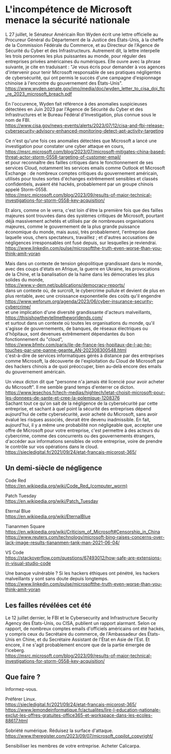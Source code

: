 # L'incompétence de Microsoft menace la sécurité nationale

L 27 juillet, le Sénateur Américain Ron Wyden écrit une lettre officielle 
au Procureur Général du Département de la Justice des États-Unis, 
à la cheffe de la Commission Fédérale du Commerce, 
et au Directeur de l'Agence de Sécurité du Cyber et des Infrastructeurs.
Autrement dit, la lettre interpelle les trois personnes les plus puissantes au monde,
pour réguler des entreprises privées américaines du numériques.
Elle ouvre avec la phrase suivante, je cite en traduisant :
"Je vous écris pour demander à vos agences d'intervenir pour tenir Microsoft responsable 
de ses pratiques négligentes de cybersécurité,
qui ont permis le succès d'une campagne d'espionnage chinoise 
à l'encontre du gouvernement des États-Unis".  
https://www.wyden.senate.gov/imo/media/doc/wyden_letter_to_cisa_doj_ftc_re_2023_microsoft_breach.pdf

En l'occurence, Wyden fait référence à des anomalies suspicieuses détectées en Juin 2023
par l'Agence de Sécurité du Cyber et des Infrastructures et le Bureau Fédéral d'Investigation,
plus connue sous le nom de FBI.  
https://www.cisa.gov/news-events/alerts/2023/07/12/cisa-and-fbi-release-cybersecurity-advisory-enhanced-monitoring-detect-apt-activity-targeting

Ce n'est qu'une fois ces anomalies détectées 
que Microsoft a lancé une investigation pour constater une cyber attaque en cours,  
https://msrc.microsoft.com/blog/2023/07/microsoft-mitigates-china-based-threat-actor-storm-0558-targeting-of-customer-email/  
et pour reconnaître des failles critiques dans le fonctionnement de ses services Cloud,
notamment les services emails comme Outlook et Microsoft Exchange :
de nombreux comptes critiques du gouvernement américain, 
utilisés pour toutes sortes d'échanges extrêmement sensibles et classés confidentiels,
avaient été hackés, probablement par un groupe chinois appelé Storm-0558.  
https://msrc.microsoft.com/blog/2023/09/results-of-major-technical-investigations-for-storm-0558-key-acquisition/

Et alors, comme on le verra, 
c'est loin d'être la première fois que des failles majeures sont trouvées
dans des systèmes critiques de Microsoft,
pourtant déjà massivement achetés et utilisés par de nombreuses organisations majeures,
comme le gouvernement de la plus grande puissance économique du monde,
mais aussi, très probablement, l'entreprise dans laquelle vous, chers spectateurs, travaillez ;
et d'autres accusations de négligences irresponsables ont fusé depuis,
sur lesquelles je reviendrai.  
https://www.linkedin.com/pulse/microsoftthe-truth-even-worse-than-you-think-amit-yoran

Mais dans un contexte de tension géopolitique grandissant dans le monde,
avec des coups d'états en Afrique, la guerre en Ukraine, les provocations de la Chine,
et la banalisation de la haine dans les démocraties les plus solides du monde,  
https://www.v-dem.net/publications/democracy-reports/  
dans un contexte où, de surcroît, le cybercrime pullule et devient de plus en plus rentable,
avec une croissance exponentielle des coûts qu'il engendre  
https://www.weforum.org/agenda/2023/06/cyber-insurance-security-cybercrime/  
et une implication d'une diversité grandissante d'acteurs malveillants,  
https://thisishowtheytellmetheworldends.com/  
et surtout dans un contexte où toutes les organisations du monde,
qu'il s'agisse de gouvernements, de banques, de réseaux électriques ou d'hôpitaux,
sont devenues extrêmement dépendantes du bon fonctionnement du "cloud",  
https://www.bfmtv.com/paris/ile-de-france-les-hopitaux-de-l-ap-hp-touches-par-une-panne-geante_AN-202308300548.html  
c'est-à-dire de services informatiques gérés à distance par des entreprises comme Microsoft,
la découverte de l'exploitation du Cloud de Microsoft par des hackers chinois
a de quoi préoccuper, bien au-delà encore des emails du gouvernement américain.

Un vieux dicton dit que "personne n'a jamais été licencié pour avoir acheter du Microsoft".
Il me semble grand temps d'enterrer ce dicton.  
https://www.lesechos.fr/tech-medias/hightech/letat-choisit-microsoft-pour-les-donnees-de-sante-et-cree-la-polemique-1208376  
Sachant tout ce qu'on sait de la négligence de la cybersécurité par cette entreprise,
et sachant à quel point la sécurité des entreprises dépend aujourd'hui de cette cybersécurité,
avoir acheté du Microsoft, sans avoir évalué les risques associés, devrait être devenu inadmissible.
En fait, aujourd'hui, il y a même une probabilité non négligeable que,
accepter une offre de Microsoft pour votre entreprise,
c'est permettre à des acteurs du cybercrime, 
comme des concurrents ou des gouvernements étrangers,
d'accéder aux informations sensibles de votre entreprise,
voire de prendre le contrôle sur vos opérations dans le cloud.  
https://siecledigital.fr/2021/09/24/etat-francais-micorost-365/

## Un demi-siècle de négligence

Code Red  
https://en.wikipedia.org/wiki/Code_Red_(computer_worm)

Patch Tuesday  
https://en.wikipedia.org/wiki/Patch_Tuesday

Eternal Blue  
https://en.wikipedia.org/wiki/EternalBlue

Tiananmen Square  
https://en.wikipedia.org/wiki/Criticism_of_Microsoft#Censorship_in_China  
https://www.reuters.com/technology/microsoft-bing-raises-concerns-over-lack-image-results-tiananmen-tank-man-2021-06-04/

VS Code  
https://stackoverflow.com/questions/67493012/how-safe-are-extensions-in-visual-studio-code

Une banque vulnérable ? Si les hackers éthiques ont pénétré, les hackers malveillants y sont sans doute depuis longtemps.  
https://www.linkedin.com/pulse/microsoftthe-truth-even-worse-than-you-think-amit-yoran


## Les failles révélées cet été

Le 12 juillet dernier, le FBI et le Cybersecurity and Infrastructure Security Agency des États-Unis, ou CISA, publient un rapport alarmant. Selon ce rapport, de nombreux comptes emails d'officiels américains ont été hackés, y compris ceux du Secrétaire du commerce, de l'Ambassadeur des États-Unis en Chine, et du Secrétaire Assistant de l'État en Asie de l'Est. Et encore, il ne s'agit probablement encore que de la partie émergée de l'iceberg.  
https://msrc.microsoft.com/blog/2023/09/results-of-major-technical-investigations-for-storm-0558-key-acquisition/


## Que faire ?

Informez-vous.

Préférer Linux.  
https://siecledigital.fr/2021/09/24/etat-francais-micorost-365/  
https://www.lemondeinformatique.fr/actualites/lire-l-education-nationale-exclut-les-offres-gratuites-office365-et-workspace-dans-les-ecoles-88617.html

Sobriété numérique. Réduisez la surface d'attaque.  
https://www.theregister.com/2023/09/07/microsoft_copilot_copyright/

Sensibiliser les membres de votre entreprise. Acheter Calicarpa.

